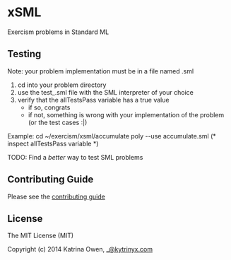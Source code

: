 # xSML

Exercism problems in Standard ML

## Testing
Note: your problem implementation must be in a file named <problem-name>.sml

1. cd into your problem directory
2. use the test_<problem-name>.sml file with the SML interpreter of your choice
3. verify that the allTestsPass variable has a true value
   * if so, congrats
   * if not, something is wrong with your implementation of the problem (or the test cases :|)

Example:
 cd ~/exercism/xsml/accumulate
 poly --use accumulate.sml
 (* inspect allTestsPass variable *)

TODO: Find a _better_ way to test SML problems

## Contributing Guide

Please see the [contributing guide](https://github.com/exercism/x-api/blob/master/CONTRIBUTING.md#the-exercise-data)

## License

The MIT License (MIT)

Copyright (c) 2014 Katrina Owen, _@kytrinyx.com

